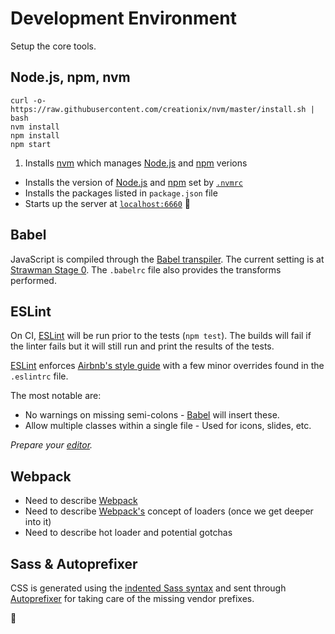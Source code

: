# Development Environment
Setup the core tools.


## Node.js, npm, nvm

```
curl -o- https://raw.githubusercontent.com/creationix/nvm/master/install.sh | bash
nvm install
npm install
npm start
```

1. Installs [nvm][nvm] which manages [Node.js][node] and [npm][npm] verions
- Installs the version of [Node.js][node] and [npm][npm] set by [`.nvmrc`](./.nvmrc)
- Installs the packages listed in `package.json` file
- Starts up the server at [`localhost:6660`](localhost:6660) :metal:


## Babel
JavaScript is compiled through the [Babel transpiler][babel]. The current setting is
at [Strawman Stage 0](http://babeljs.io/docs/usage/experimental/). The
`.babelrc` file also provides the transforms performed.


## ESLint
On CI, [ESLint][eslint] will be run prior to the tests (`npm test`). The builds
will fail if the linter fails but it will still run and print the results of the
tests.

[ESLint][eslint] enforces [Airbnb's style guide][airbnb] with a few minor
overrides found in the `.eslintrc` file.

The most notable are:

- No warnings on missing semi-colons - [Babel][babel] will insert these.
- Allow multiple classes within a single file - Used for icons, slides, etc.

_Prepare your [editor](Editors.md)._


## Webpack
- Need to describe [Webpack][webpack]
- Need to describe [Webpack's][webpack] concept of loaders (once we get deeper into it)
- Need to describe hot loader and potential gotchas


## Sass & Autoprefixer
CSS is generated using the [indented Sass
syntax](http://sass-lang.com/documentation/file.INDENTED_SYNTAX.html) and sent
through [Autoprefixer][autoprefixer] for taking care of the missing vendor
prefixes.

:metal:


<!-- Markdown links -->
[npm]: https://www.npmjs.com
[node]: https://nodejs.
[nvm]: https://github.com/creationix/nvm
[babel]: https://babeljs.io
[eslint]: http://eslint.org
[airbnb]: https://github.com/airbnb/javascript
[webpack]: http://webpack.github.io
[autoprefixer]: https://github.com/postcss/autoprefixer

